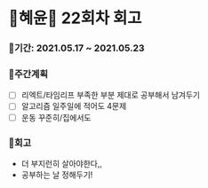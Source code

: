 # 🌼혜윤🌼 22회차 회고

### 🥕기간: 2021.05.17 ~ 2021.05.23

### 🍆주간계획

- [ ] 리엑트/타임리프 부족한 부분 제대로 공부해서 남겨두기 
- [ ] 알고리즘 일주일에 적어도 4문제
- [ ] 운동 꾸준히/집에서도

### 🥦회고

- 더 부지런히 살아야한다,,
- 공부하는 날 정해두기!
